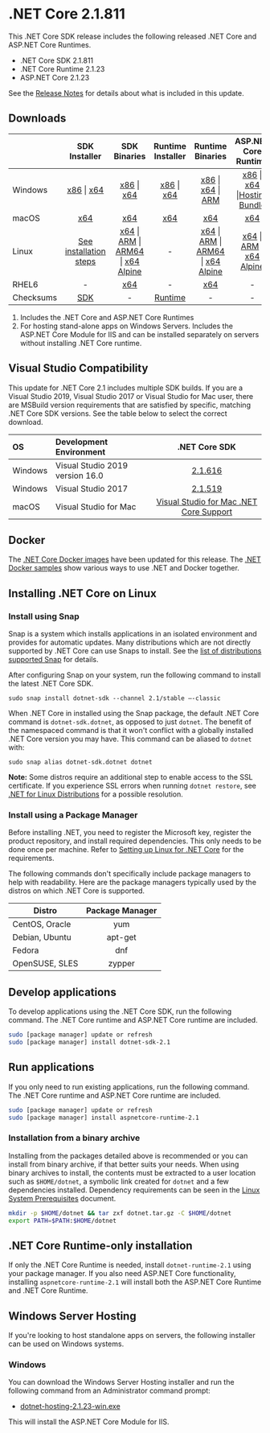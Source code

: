 # .NET Core 2.1.811

This .NET Core SDK release includes the following released .NET Core and ASP.NET Core Runtimes.

* .NET Core SDK 2.1.811
* .NET Core Runtime 2.1.23
* ASP.NET Core 2.1.23

See the [Release Notes](2.1.23.md) for details about what is included in this update.

## Downloads

|           | SDK Installer                        | SDK Binaries                 | Runtime Installer                                        | Runtime Binaries                                 | ASP.NET Core Runtime           |
| --------- | :------------------------------------------:     | :----------------------:                 | :---------------------------:                            | :-------------------------:                      | :-----------------:            |
| Windows   | [x86][dotnet-sdk-win-x86.exe] \| [x64][dotnet-sdk-win-x64.exe] | [x86][dotnet-sdk-win-x86.zip] \| [x64][dotnet-sdk-win-x64.zip] | [x86][dotnet-runtime-win-x86.exe] \| [x64][dotnet-runtime-win-x64.exe] | [x86][dotnet-runtime-win-x86.zip] \| [x64][dotnet-runtime-win-x64.zip] \| [ARM][dotnet-runtime-win-arm.zip] | [x86][aspnetcore-runtime-win-x86.exe] \| [x64][aspnetcore-runtime-win-x64.exe] \|[Hosting Bundle][dotnet-hosting-win.exe] |
| macOS     | [x64][dotnet-sdk-osx-x64.pkg]  | [x64][dotnet-sdk-osx-x64.tar.gz]     | [x64][dotnet-runtime-osx-x64.pkg] | [x64][dotnet-runtime-osx-x64.tar.gz] | [x64][aspnetcore-runtime-osx-x64.tar.gz]|
| Linux     | [See installation steps][linux-install]   | [x64][dotnet-sdk-linux-x64.tar.gz] \| [ARM][dotnet-sdk-linux-arm.tar.gz] \| [ARM64][dotnet-sdk-linux-arm64.tar.gz] \| [x64 Alpine][dotnet-sdk-linux-musl-x64.tar.gz] | - | [x64][dotnet-runtime-linux-x64.tar.gz] \| [ARM][dotnet-runtime-linux-arm.tar.gz] \| [ARM64][dotnet-runtime-linux-arm64.tar.gz] \| [x64 Alpine][dotnet-runtime-linux-musl-x64.tar.gz] | [x64][aspnetcore-runtime-linux-x64.tar.gz]  \| [ARM][aspnetcore-runtime-linux-arm.tar.gz] \| [x64 Alpine][aspnetcore-runtime-linux-musl-x64.tar.gz] |
| RHEL6     | -                                                | [x64][dotnet-sdk-rhel.6-x64.tar.gz]                    | -                                                        | [x64][dotnet-runtime-rhel.6-x64.tar.gz] | - |
| Checksums | [SDK][checksums-sdk]                             | -                                        | [Runtime][checksums-runtime]                             | - | - |

1. Includes the .NET Core and ASP.NET Core Runtimes
2. For hosting stand-alone apps on Windows Servers. Includes the ASP.NET Core Module for IIS and can be installed separately on servers without installing .NET Core runtime.

## Visual Studio Compatibility

This update for .NET Core 2.1 includes multiple SDK builds. If you are a Visual Studio 2019, Visual Studio 2017 or Visual Studio for Mac user, there are MSBuild version requirements that are satisfied by specific, matching .NET Core SDK versions. See the table below to select the correct download.

| OS | Development Environment | .NET Core SDK |
| :-- | :-- | :--: |
| Windows | Visual Studio 2019 version 16.0 | [2.1.616](2.1.616-download.md) |
| Windows | Visual Studio 2017 | [2.1.519](2.1.23.md) |
| macOS | Visual Studio for Mac | [Visual Studio for Mac .NET Core Support](https://learn.microsoft.com/visualstudio/mac/net-core-support) |

## Docker

The [.NET Core Docker images](https://hub.docker.com/_/microsoft-dotnet) have been updated for this release. The [.NET Docker samples](https://github.com/dotnet/dotnet-docker/blob/main/samples/README.md) show various ways to use .NET and Docker together.

## Installing .NET Core on Linux

### Install using Snap

Snap is a system which installs applications in an isolated environment and provides for automatic updates. Many distributions which are not directly supported by .NET Core can use Snaps to install. See the [list of distributions supported Snap](https://docs.snapcraft.io/installing-snapd/6735) for details.

After configuring Snap on your system, run the following command to install the latest .NET Core SDK.

`sudo snap install dotnet-sdk --channel 2.1/stable –-classic`

When .NET Core in installed using the Snap package, the default .NET Core command is `dotnet-sdk.dotnet`, as opposed to just `dotnet`. The benefit of the namespaced command is that it won't conflict with a globally installed .NET Core version you may have. This command can be aliased to `dotnet` with:

`sudo snap alias dotnet-sdk.dotnet dotnet`

**Note:** Some distros require an additional step to enable access to the SSL certificate. If you experience SSL errors when running `dotnet restore`, see [.NET for Linux Distributions](../../../linux.md) for a possible resolution.

### Install using a Package Manager

Before installing .NET, you need to register the Microsoft key, register the product repository, and install required dependencies. This only needs to be done once per machine. Refer to [Setting up Linux for .NET Core][linux-install] for the requirements.

The following commands don't specifically include package managers to help with readability. Here are the package managers typically used by the distros on which .NET Core is supported.

| Distro | Package Manager  |
| ---             | :----:  |
| CentOS, Oracle  | yum     |
| Debian, Ubuntu  | apt-get |
| Fedora          | dnf     |
| OpenSUSE, SLES  | zypper  |

## Develop applications

To develop applications using the .NET Core SDK, run the following command. The .NET Core runtime and ASP.NET Core runtime are included.

```bash
sudo [package manager] update or refresh
sudo [package manager] install dotnet-sdk-2.1
```

## Run applications

If you only need to run existing applications, run the following command. The .NET Core runtime and ASP.NET Core runtime are included.

```bash
sudo [package manager] update or refresh
sudo [package manager] install aspnetcore-runtime-2.1
```

### Installation from a binary archive

Installing from the packages detailed above is recommended or you can install from binary archive, if that better suits your needs. When using binary archives to install, the contents must be extracted to a user location such as `$HOME/dotnet`, a symbolic link created for `dotnet` and a few dependencies installed.
Dependency requirements can be seen in the [Linux System Prerequisites](https://github.com/dotnet/core/blob/main/linux.md) document.

```bash
mkdir -p $HOME/dotnet && tar zxf dotnet.tar.gz -C $HOME/dotnet
export PATH=$PATH:$HOME/dotnet
```

## .NET Core Runtime-only installation

If only the .NET Core Runtime is needed, install `dotnet-runtime-2.1` using your package manager. If you also need ASP.NET Core functionality, installing `aspnetcore-runtime-2.1` will install both the ASP.NET Core Runtime and .NET Core Runtime.

## Windows Server Hosting

If you're looking to host standalone apps on servers, the following installer can be used on Windows systems.

### Windows

You can download the Windows Server Hosting installer and run the following command from an Administrator command prompt:

* [dotnet-hosting-2.1.23-win.exe][dotnet-hosting-win.exe]

This will install the ASP.NET Core Module for IIS.

[checksums-runtime]: https://builds.dotnet.microsoft.com/dotnet/checksums/2.1.23-sha.txt
[checksums-sdk]: https://builds.dotnet.microsoft.com/dotnet/checksums/2.1.23-sha.txt

[linux-install]: https://learn.microsoft.com/dotnet/core/install/linux

[//]: # ( Runtime 2.1.23)
[dotnet-runtime-linux-arm.tar.gz]: https://download.visualstudio.microsoft.com/download/pr/e0d4bf96-e481-4c16-a2dc-69f002f2f892/ee8457bcbfae80bb4e76efe04f5bd3e2/dotnet-runtime-2.1.23-linux-arm.tar.gz
[dotnet-runtime-linux-arm64.tar.gz]: https://download.visualstudio.microsoft.com/download/pr/832a703f-ca7e-4fa5-8b8d-bc87d6cbf4f0/15d78d838a2173d470c2e9a97b0c7b63/dotnet-runtime-2.1.23-linux-arm64.tar.gz
[dotnet-runtime-linux-musl-x64.tar.gz]: https://download.visualstudio.microsoft.com/download/pr/1693393c-e916-497d-ab55-304be84f75d6/aca7f9d2befdec0b26373510eddf51bb/dotnet-runtime-2.1.23-linux-musl-x64.tar.gz
[dotnet-runtime-linux-x64.tar.gz]: https://download.visualstudio.microsoft.com/download/pr/e52a08ae-0a98-4dbf-b371-bf50815ae05a/48e4eb969aee8df978fa2f32b743ae76/dotnet-runtime-2.1.23-linux-x64.tar.gz
[dotnet-runtime-osx-x64.pkg]: https://download.visualstudio.microsoft.com/download/pr/8cd129d5-207f-4cfd-a5fb-5f2c56ee81c0/824ed5222546398bc90b586b402c0324/dotnet-runtime-2.1.23-osx-x64.pkg
[dotnet-runtime-osx-x64.tar.gz]: https://download.visualstudio.microsoft.com/download/pr/2d6c0e87-ed74-4a83-939a-3bc752a442b3/f989f900d202e949b0fba3a2afc442f5/dotnet-runtime-2.1.23-osx-x64.tar.gz
[dotnet-runtime-rhel.6-x64.tar.gz]: https://download.visualstudio.microsoft.com/download/pr/5e391c65-0174-4ce6-8fbc-254fb4cbc567/2cfabd8d9a8f46ab32084ceb0d2ebf37/dotnet-runtime-2.1.23-rhel.6-x64.tar.gz
[dotnet-runtime-win-arm.zip]: https://download.visualstudio.microsoft.com/download/pr/35d8cc1b-4cd0-49b9-bd9f-9d4183842d3e/a91ceb48d8716bd600619dd8eb5a784e/dotnet-runtime-2.1.23-win-arm.zip
[dotnet-runtime-win-x64.exe]: https://download.visualstudio.microsoft.com/download/pr/b6dd738b-bb15-448a-86cd-e8cf96138a06/0b0ad58041510ca8ed00957764b37c13/dotnet-runtime-2.1.23-win-x64.exe
[dotnet-runtime-win-x64.zip]: https://download.visualstudio.microsoft.com/download/pr/75a5ff0b-f69f-4364-b922-60e2dbe562e2/823dfb5bab4dadf9ca9b698e191d0a81/dotnet-runtime-2.1.23-win-x64.zip
[dotnet-runtime-win-x86.exe]: https://download.visualstudio.microsoft.com/download/pr/d5f6d9c8-7634-4b44-80e1-6e07670c08df/53aae9018e45a5c3e2a0ff503ec8c4af/dotnet-runtime-2.1.23-win-x86.exe
[dotnet-runtime-win-x86.zip]: https://download.visualstudio.microsoft.com/download/pr/c4fa76ed-1afe-4902-8ef9-2b4768e84202/1e239ee5c1de03a712ae57ab3184f2e9/dotnet-runtime-2.1.23-win-x86.zip

[//]: # ( ASP 2.1.23)
[aspnetcore-runtime-linux-arm.tar.gz]: https://download.visualstudio.microsoft.com/download/pr/73592379-5553-461d-9472-f54688488955/74bc7c5a34487da9447b9544679566c1/aspnetcore-runtime-2.1.23-linux-arm.tar.gz
[aspnetcore-runtime-linux-musl-x64.tar.gz]: https://download.visualstudio.microsoft.com/download/pr/3c881d8d-bae5-4f70-adf9-278d7c0d3ea1/c5d707365e2b84d3cf97d68211592300/aspnetcore-runtime-2.1.23-linux-musl-x64.tar.gz
[aspnetcore-runtime-linux-x64.tar.gz]: https://download.visualstudio.microsoft.com/download/pr/3422a123-3f37-4544-b0ed-e3922b50e1b0/c34c607ba18a67763bacded434607c56/aspnetcore-runtime-2.1.23-linux-x64.tar.gz
[aspnetcore-runtime-osx-x64.tar.gz]: https://download.visualstudio.microsoft.com/download/pr/6469b602-063e-4296-a446-57a00845d542/45e3896844149e1109661d89f2ee12ab/aspnetcore-runtime-2.1.23-osx-x64.tar.gz
[aspnetcore-runtime-win-x64.exe]: https://download.visualstudio.microsoft.com/download/pr/7464f6c4-0d39-470b-824d-50ffb3825b33/2d6b1e085f5429413d9fb7e42632f5b1/aspnetcore-runtime-2.1.23-win-x64.exe
[aspnetcore-runtime-win-x86.exe]: https://download.visualstudio.microsoft.com/download/pr/175fcf7f-3cc3-413f-afa2-2c7f1b6357a8/55e778aa29242f4b8cee9e40eeb43605/aspnetcore-runtime-2.1.23-win-x86.exe
[dotnet-hosting-win.exe]: https://download.visualstudio.microsoft.com/download/pr/3e3c37fb-4d77-4558-a78c-17434e1cc804/60116643f610fb43f858af4e0dc1b223/dotnet-hosting-2.1.23-win.exe

[//]: # ( SDK 2.1.811 )
[dotnet-sdk-linux-arm.tar.gz]: https://download.visualstudio.microsoft.com/download/pr/e41b26f7-5aa1-4c73-ad59-bff8f4f2c82a/654a219d81ed6fd01d1b3c16decc6364/dotnet-sdk-2.1.811-linux-arm.tar.gz
[dotnet-sdk-linux-arm64.tar.gz]: https://download.visualstudio.microsoft.com/download/pr/475c1c4c-b299-40a9-bbc7-228e5a7d29c5/d903f258073212e1f3b1269ee3fef454/dotnet-sdk-2.1.811-linux-arm64.tar.gz
[dotnet-sdk-linux-musl-x64.tar.gz]: https://download.visualstudio.microsoft.com/download/pr/0de9d944-df02-4455-91f8-9aa4204e856d/ab9fa91b0692ef395551b96585cfa5b3/dotnet-sdk-2.1.811-linux-musl-x64.tar.gz
[dotnet-sdk-linux-x64.tar.gz]: https://download.visualstudio.microsoft.com/download/pr/4281b67c-db32-4e7e-aa67-976a59839b81/75373c7621c37c2ac7a83fc60d415afd/dotnet-sdk-2.1.811-linux-x64.tar.gz
[dotnet-sdk-osx-x64.pkg]: https://download.visualstudio.microsoft.com/download/pr/e431540d-fdb4-4504-afd9-e5ef64498ce9/5bac663ff1dc65e08dd9a5c63299e2dc/dotnet-sdk-2.1.811-osx-x64.pkg
[dotnet-sdk-osx-x64.tar.gz]: https://download.visualstudio.microsoft.com/download/pr/eff75f87-4f27-4352-b23b-89c28c056b0f/f6bbcb6795130dd0551a3e82af13e24e/dotnet-sdk-2.1.811-osx-x64.tar.gz
[dotnet-sdk-rhel.6-x64.tar.gz]: https://download.visualstudio.microsoft.com/download/pr/9879b873-c3e5-4f83-a201-d5653529ed2e/de5b8968d855d35771e8693655c9085f/dotnet-sdk-2.1.811-rhel.6-x64.tar.gz
[dotnet-sdk-win-x64.exe]: https://download.visualstudio.microsoft.com/download/pr/512e4ce7-bcf8-48d2-93ec-e047b8f8629a/e87f5bb8f6b13cc874480aaa121db285/dotnet-sdk-2.1.811-win-x64.exe
[dotnet-sdk-win-x64.zip]: https://download.visualstudio.microsoft.com/download/pr/76b9d0ca-eb03-4515-b790-40810af33faa/1f1af3aa5871051e0aa428da98f6bf83/dotnet-sdk-2.1.811-win-x64.zip
[dotnet-sdk-win-x86.exe]: https://download.visualstudio.microsoft.com/download/pr/2b1556cb-8bfe-4f2d-84f8-907f241c6fe8/20baa509be91c9dd99f9efb35d69398b/dotnet-sdk-2.1.811-win-x86.exe
[dotnet-sdk-win-x86.zip]: https://download.visualstudio.microsoft.com/download/pr/3ff7c70c-f0f7-45b2-af9f-39fa4ffe6c8d/58f3aef2cd36810723b7b1dc2940f42c/dotnet-sdk-2.1.811-win-x86.zip
